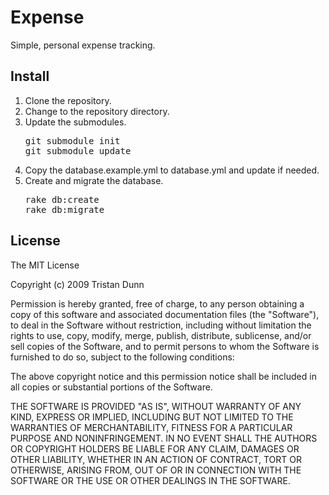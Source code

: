 # Expense

Simple, personal expense tracking.

## Install

1. Clone the repository.
2. Change to the repository directory.
3. Update the submodules.
   <pre>
   git submodule init
   git submodule update
   </pre>
4. Copy the database.example.yml to database.yml and update if needed.
5. Create and migrate the database.
   <pre>
   rake db:create
   rake db:migrate
   </pre>

## License

The MIT License

Copyright (c) 2009 Tristan Dunn

Permission is hereby granted, free of charge, to any person obtaining a copy
of this software and associated documentation files (the "Software"), to deal
in the Software without restriction, including without limitation the rights
to use, copy, modify, merge, publish, distribute, sublicense, and/or sell
copies of the Software, and to permit persons to whom the Software is
furnished to do so, subject to the following conditions:

The above copyright notice and this permission notice shall be included in
all copies or substantial portions of the Software.

THE SOFTWARE IS PROVIDED "AS IS", WITHOUT WARRANTY OF ANY KIND, EXPRESS OR
IMPLIED, INCLUDING BUT NOT LIMITED TO THE WARRANTIES OF MERCHANTABILITY,
FITNESS FOR A PARTICULAR PURPOSE AND NONINFRINGEMENT. IN NO EVENT SHALL THE
AUTHORS OR COPYRIGHT HOLDERS BE LIABLE FOR ANY CLAIM, DAMAGES OR OTHER
LIABILITY, WHETHER IN AN ACTION OF CONTRACT, TORT OR OTHERWISE, ARISING FROM,
OUT OF OR IN CONNECTION WITH THE SOFTWARE OR THE USE OR OTHER DEALINGS IN
THE SOFTWARE.